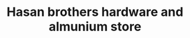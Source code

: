---
title: "Hasan brothers hardware and almunium store"
url: /karachi/hasan-brothers-hardware-and-almunium-store/
shop: hardware
---